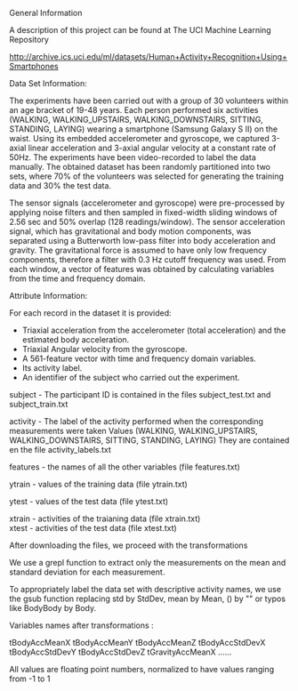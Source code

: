 General Information

A description of this project can be found at The UCI Machine Learning Repository


http://archive.ics.uci.edu/ml/datasets/Human+Activity+Recognition+Using+Smartphones 


Data Set Information:

The experiments have been carried out with a group of 30 volunteers within an age bracket of 19-48 years.
Each person performed six activities (WALKING, WALKING_UPSTAIRS, WALKING_DOWNSTAIRS, SITTING, STANDING, LAYING)
wearing a smartphone (Samsung Galaxy S II) on the waist. Using its embedded accelerometer and gyroscope, 
we captured 3-axial linear acceleration and 3-axial angular velocity at a constant rate of 50Hz. 
The experiments have been video-recorded to label the data manually. The obtained dataset has been randomly
partitioned into two sets, where 70% of the volunteers was selected for generating the training data and 30% the test data. 

The sensor signals (accelerometer and gyroscope) were pre-processed by applying noise filters and then sampled in
fixed-width sliding windows of 2.56 sec and 50% overlap (128 readings/window).
The sensor acceleration signal, which has gravitational and body motion components, was separated using a Butterworth 
low-pass filter into body acceleration and gravity. The gravitational force is assumed to have only low frequency components,
therefore a filter with 0.3 Hz cutoff frequency was used. 
From each window, a vector of features was obtained by calculating variables from the time and frequency domain. 



Attribute Information:

For each record in the dataset it is provided: 
- Triaxial acceleration from the accelerometer (total acceleration) and the estimated body acceleration. 
- Triaxial Angular velocity from the gyroscope. 
- A 561-feature vector with time and frequency domain variables. 
- Its activity label. 
- An identifier of the subject who carried out the experiment.



subject  - The participant ID  is contained in the files subject_test.txt and subject_train.txt

activity - The label of the activity performed when the corresponding measurements were taken
           Values (WALKING, WALKING_UPSTAIRS, WALKING_DOWNSTAIRS, SITTING, STANDING, LAYING)
           They are contained en the file  activity_labels.txt
           
features - the names of all the other variables  (file features.txt)

ytrain   - values of the training data (file ytrain.txt)

ytest    - values of the test data     (file ytest.txt)

xtrain   - activities of the traianing data  (file xtrain.txt)      
xtest    - activities of the test data (file xtest.txt)


After downloading the files, we proceed with the transformations


We use a grepl function to extract only the measurements on the mean and standard deviation for each measurement.


To appropriately label the data set with descriptive activity names, we use the gsub function replacing
std by StdDev, mean by Mean, () by "" or typos like BodyBody by Body. 

Variables names after transformations  :
 
tBodyAccMeanX
tBodyAccMeanY
tBodyAccMeanZ
tBodyAccStdDevX
tBodyAccStdDevY
tBodyAccStdDevZ
tGravityAccMeanX
......


All values are floating point numbers, normalized to have values ranging from -1 to 1

